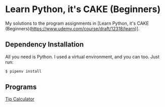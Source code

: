 # Learn Python, it's CAKE (Beginners)

My solutions to the program assignments in [Learn Python, it's CAKE (Beginners)(https://www.udemy.com/course/draft/12318/learn)].

## Dependency Installation

All you need is Python. I used a virtual environment, and you can too. Just run:

```bash
$ pipenv install
```

## Programs

[Tip Calculator](https://github.com/walshification/learn-python-its-cake/tree/main/tip_calculator.py)

